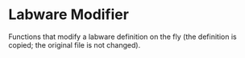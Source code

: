 # Labware Modifier

Functions that modify a labware definition on the fly (the definition is copied; the original file is not changed).
